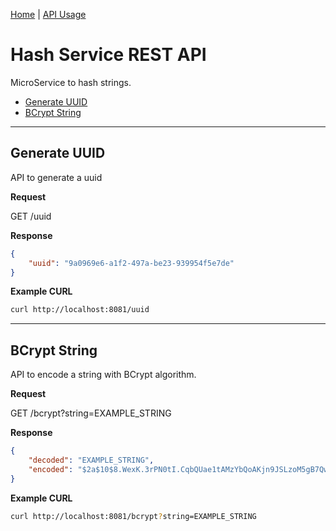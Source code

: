 [Home](../../README.md) | [API Usage](README.md)

# Hash Service REST API

MicroService to hash strings.

* [Generate UUID](#generate-uuid)
* [BCrypt String](#bcrypt-string)

---

## Generate UUID

API to generate a uuid

**Request**

GET /uuid

**Response**

```json
{
    "uuid": "9a0969e6-a1f2-497a-be23-939954f5e7de"
}
```

**Example CURL**

```bash
curl http://localhost:8081/uuid
```

---

## BCrypt String

API to encode a string with BCrypt algorithm.

**Request**

GET /bcrypt?string=EXAMPLE_STRING

**Response**

```json
{
    "decoded": "EXAMPLE_STRING",
    "encoded": "$2a$10$8.WexK.3rPN0tI.CqbQUae1tAMzYbQoAKjn9JSLzoM5gB7QwGcp6m"
}
```

**Example CURL**

```bash
curl http://localhost:8081/bcrypt?string=EXAMPLE_STRING
```